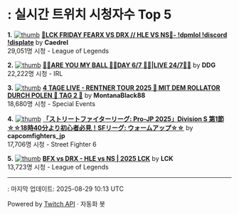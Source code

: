 # : 실시간 트위치 시청자수 Top 5

**1.** [![thumb](https://static-cdn.jtvnw.net/previews-ttv/live_user_caedrel-320x180.jpg)](https://twitch.tv/Caedrel)
**[🔴LCK FRIDAY FEARX VS DRX // HLE VS NS🔴-  !dpmlol !discord !displate](https://twitch.tv/Caedrel)** by **Caedrel**<br>29,051명 시청  - League of Legends

**2.** [![thumb](https://static-cdn.jtvnw.net/previews-ttv/live_user_ddg-320x180.jpg)](https://twitch.tv/DDG)
**[🏀💕ARE YOU MY BALL 🏀💕DAY 6/7 🏀💕|LIVE 24/7🏀💕](https://twitch.tv/DDG)** by **DDG**<br>22,222명 시청  - IRL

**3.** [![thumb](https://static-cdn.jtvnw.net/previews-ttv/live_user_montanablack88-320x180.jpg)](https://twitch.tv/MontanaBlack88)
**[4 TAGE LIVE - RENTNER TOUR 2025 🤏 MIT DEM ROLLATOR DURCH POLEN 🤏 TAG 2 🤏](https://twitch.tv/MontanaBlack88)** by **MontanaBlack88**<br>18,680명 시청  - Special Events

**4.** [![thumb](https://static-cdn.jtvnw.net/previews-ttv/live_user_capcomfighters_jp-320x180.jpg)](https://twitch.tv/capcomfighters_jp)
**[「ストリートファイターリーグ: Pro-JP 2025」Division S 第1節 ☆☆18時40分より初心者必見！SFリーグ: ウォームアップ☆☆](https://twitch.tv/capcomfighters_jp)** by **capcomfighters_jp**<br>17,706명 시청  - Street Fighter 6

**5.** [![thumb](https://static-cdn.jtvnw.net/previews-ttv/live_user_lck-320x180.jpg)](https://twitch.tv/LCK)
**[BFX vs DRX - HLE vs NS | 2025 LCK](https://twitch.tv/LCK)** by **LCK**<br>13,723명 시청  - League of Legends


---
: 마지막 업데이트: 2025-08-29 10:13 UTC

Powered by [Twitch API](https://dev.twitch.tv/docs/api/reference) · 자동화 봇